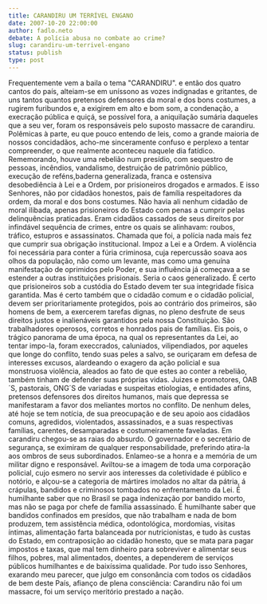 ```yaml
---
title: CARANDIRU UM TERRÍVEL ENGANO
date: 2007-10-20 22:00:00
author: fadlo.neto
debate: A polícia abusa no combate ao crime?
slug: carandiru-um-terrivel-engano
status: publish 
type: post
---
```


Frequentemente vem a baila o tema "CARANDIRU". e então dos quatro cantos do país, alteiam-se em uníssono as vozes indignadas e gritantes, de uns tantos quantos pretensos defensores da moral e dos bons costumes, a rugirem furibundos e, a exigirem em alto e bom som, a condenação, a execração pública e quiçá, se possível fora, a aniquilação sumária daqueles que a seu ver, foram os responsáveis pelo suposto massacre de carandiru. Polêmicas à parte, eu que pouco entendo de leis, como a grande maioria de nossos concidadãos, acho-me sinceramente confuso e perplexo a tentar compreender, o que realmente aconteceu naquele dia fatídico. Rememorando, houve uma rebelião num presídio, com sequestro de pessoas, incêndios, vandalismo, destruição de patrimônio público, execução de reféns,baderna generalizada, franca e ostensiva desobediência à Lei e a Ordem, por prisioneiros drogados e armados. E isso Senhores, não por cidadãos honestos, pais de família respeitadores da ordem, da moral e dos bons costumes. Não havia ali nenhum cidadão de moral ilibada, apenas prisioneiros do Estado com penas a cumprir pelas delinquências praticadas. Eram cidadãos cassados de seus direitos por infindável sequência de crimes, entre os quais se alinhavam: roubos, tráfico, estupros e assassinatos. Chamada que foi, a polícia nada mais fez que cumprir sua obrigação institucional. Impoz a Lei e a Ordem. A violência foi necessária para conter a fúria criminosa, cuja repercussão soava aos olhos da população, não como um levante, mas como uma genuína manifestação de oprimidos pelo Poder, e sua influência já começava a se estender a outras instituições prisionais. Seria o caos generalizado. É certo que prisioneiros sob a custódia do Estado devem ter sua integridade física garantida. Mas é certo também que o cidadão comum e o cidadão policial, devem ser prioritariamente protegidos, pois ao contrário dos primeiros, são homens de bem, a exercerem tarefas dignas, no pleno desfrute de seus direitos justos e inalienáveis garantidos pela nossa Constituição. São trabalhadores operosos, corretos e honrados pais de famílias. Eis pois, o trágico panorama de uma época, na qual os representantes da Lei, ao tentar impo-la, foram execcrados, caluniados, vilipendiados, por aqueles que longe do conflito, tendo suas peles a salvo, se ouriçaram em defesa de interesses excusos, alardeando o exagero da ação policial e sua monstruosa violência, aleados ao fato de que estes ao conter a rebelião, também tinham de defender suas próprias vidas. Juizes e promotores, OAB´S, pastorais, ONG´S de variadas e suspeitas etiologias, e entidades afins, pretensos defensores dos direitos humanos, mais que depressa se manifestaram a favor dos meliantes mortos no conflito. De nenhum deles, até hoje se tem notícia, de sua preocupação e de seu apoio aos cidadãos comuns, agredidos, violentados, assassinados, e a suas respectivas famílias, carentes, desamparadas e costumeiramente faveladas. Em carandiru chegou-se as raias do absurdo. O governador e o secretário de segurança, se eximiram de qualquer responsabilidade, preferindo atira-la aos ombros de seus subordinados. Enlameo-se a honra e a memória de um militar digno e responsável. Aviltou-se a imagem de toda uma corporação policial, cujo esmero no servir aos interesses da coletividade é público e notório, e alçou-se a categoria de mártires imolados no altar da pátria, á crápulas, bandidos e criminosos tombados no enfrentamento da Lei. É humilhante saber que no Brasil se paga indenização por bandido morto, mas não se paga por chefe de família assassinado. É humilhante saber que bandidos confinados em presídos, que não trabalham e nada de bom produzem, tem assistência médica, odontológica, mordomias, visitas íntimas, alimentação farta balanceada por nutricionistas, e tudo às custas do Estado, em contraposição ao cidadão honesto, que se mata para pagar impostos e taxas, que mal tem dinheiro para sobreviver e alimentar seus filhos, pobres, mal alimentados, doentes, a dependerem de serviços públicos humilhantes e de baixíssima qualidade. Por tudo isso Senhores, exarando meu parecer, que julgo em consonância com todos os cidadãos de bem deste País, afianço de plena consciência: Carandiru não foi um massacre, foi um serviço meritório prestado a nação.
